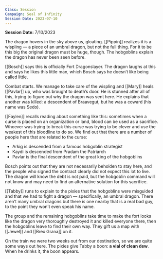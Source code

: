 ```yaml
---
Class: Session
Campaign: Seal of Infinity
Session Date: 2023-07-10
---
```

**Session Date:** 7/10/2023

The dragon hovers in the sky above us, gloating. [[Pippin]] realizes it is a wispling — a piece of an umbral dragon, but not the full thing. For it to be this big the original dragon must be huge, though. The hobgoblins explain the dragon has never been seen before.

[[Bosch]] says this is officially Fort Dragonslayer. The dragon laughs at this and says he likes this little man, which Bosch says he doesn’t like being called little.

Combat starts. We manage to take care of the wispling and [[Mary]] heals [[Pavlar]] up, who was brought to death’s door. He is stunned after all of this, trying to figure out why the dragon was sent here. He explains that another was killed: a descendent of Braavegut, but he was a coward (his name was Sedo).

[[Faylen]] recalls reading about something like this: sometimes when a curse is placed on an organization or land, blood can be used as a sacrifice. Whoever was trying to break this curse was trying to be clever and use the weakest of this bloodline to do so. We find out that there are a number of people here that are related to the curse:

- Arkig is descended from a famous hobgoblin strategist
- Kaydi is descended from Pradam the Patriarch
- Pavlar is the final descendent of the great king of the hobgoblins

Bosch points out that they are not necessarily beholden to stay here, and the people who signed the contract clearly did not expect this lot to live. The dragon will know the debt is not paid, but the hobgoblin command will not know and may need to find an alternative solution for this sacrifice.

[[Tabby]] runs to explain to the pixies that the hobgoblins were misguided and that we had to fight a dragon — specifically, an umbral dragon. There aren’t many umbral dragons but there is one nearby that is a real bad guy, to the point they won’t even speak his name.

The group and the remaining hobgoblins take time to make the fort looks like the dragon very thoroughly destroyed it and killed everyone there, then the hobgoblins leave to find their own way. They gift us a map with [[Jewel]] and [[Brex Grana]] on it.

On the train we were two weeks out from our destination, so we are quite some ways out here. The pixies give Tabby a boon: **a vial of clean dew**. When he drinks it, the boon appears.